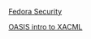 [Fedora Security](https://wiki.duraspace.org/display/FEDORA35/Security)

[OASIS intro to XACML](http://www.oasis-open.org/committees/download.php/2713/Brief_Introduction_to_XACML.html)